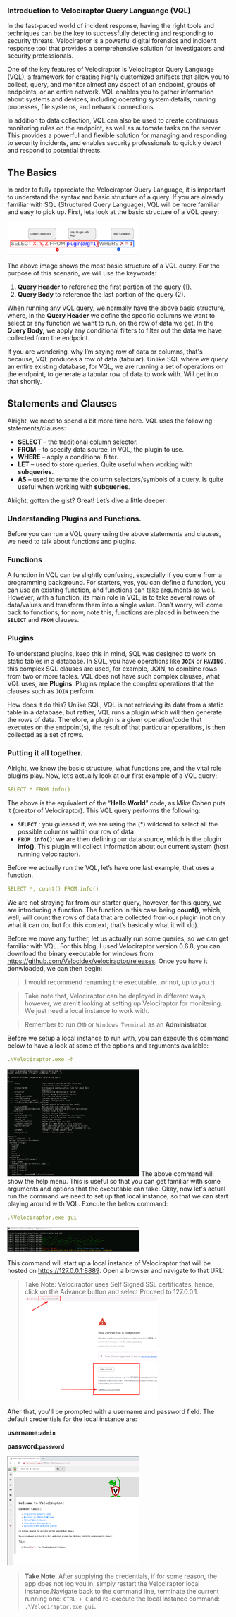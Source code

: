 ### Introduction to Velociraptor Query Languange (VQL)
In the fast-paced world of incident response, having the right tools and techniques can be the key to successfully detecting and responding to security threats. Velociraptor is a powerful digital forensics and incident response tool that provides a comprehensive solution for investigators and security professionals.

One of the key features of Velociraptor is Velociraptor Query Language (VQL), a framework for creating highly customized artifacts that allow you to collect, query, and monitor almost any aspect of an endpoint, groups of endpoints, or an entire network. VQL enables you to gather information about systems and devices, including operating system details, running processes, file systems, and network connections.

In addition to data collection, VQL can also be used to create continuous monitoring rules on the endpoint, as well as automate tasks on the server. This provides a powerful and flexible solution for managing and responding to security incidents, and enables security professionals to quickly detect and respond to potential threats.

## The Basics
In order to fully appreciate the Velociraptor Query Language, it is important to understand the syntax and basic structure of a query. If you are already familiar with SQL (Structured Query Language), VQL will be more familiar and easy to pick up. First, lets look at the basic structure of a VQL query:

<img
  src="https://raw.githubusercontent.com/gibson-michira/gibson-michira.io/main/images/VQLbody.png"
  alt="Velociraptor Syntax Body"
  title="Basic Structure"
  style="display: inline-block; margin: 0 auto; max-width: 300px">

The above image shows the most basic structure of a VQL query. For the purpose of this scenario, we will use the keywords:

1. **Query Header** to reference the first portion of the query (1).
2. **Query Body** to reference the last portion of the query (2).

When running any VQL query, we normally have the above basic structure, where, in the **Query Header** we define the specific columns we want to select or any function we want to run, on the row of data we get. In the **Query Body,** we apply any conditional filters to filter out the data we have collected from the endpoint.

If you are wondering, why I’m saying row of data or columns, that's because, VQL produces a row of data (tabular). Unlike SQL where we query an entire existing database, for VQL, we are running a set of operations on the endpoint, to generate a tabular row of data to work with. Will get into that shortly.

## Statements and Clauses

Alright, we need to spend a bit more time here. VQL uses the following statements/clauses:

- **SELECT** – the traditional column selector.
- **FROM** – to specify data source, in VQL, the plugin to use.
- **WHERE** – apply a conditional filter.
- **LET** – used to store queries. Quite useful when working with **subqueries**.
- **AS** – used to rename the column selectors/symbols of a query. Is quite useful when working with **subqueries**.

Alright, gotten the gist? Great! Let’s dive a little deeper:

### Understanding Plugins and Functions.

Before you can run a VQL query using the above statements and clauses, we need to talk about functions and plugins. 

### Functions

A function in VQL can be slightly confusing, especially if you come from a programming background. For starters, yes, you can define a function, you can use an existing function, and functions can take arguments as well. However, with a function, its main role in VQL, is to take several rows of data/values and transform them into a single value. Don’t worry, will come back to functions, for now, note this, functions are placed in between the **`SELECT`** and **`FROM`** clauses.

### Plugins

To understand plugins, keep this in mind, SQL was designed to work on static tables in a database. In SQL, you have operations like **`JOIN`** or **`HAVING`** , this complex SQL clauses are used, for example, JOIN, to combine rows from two or more tables. VQL does not have such complex clauses, what VQL uses, are **Plugins**. Plugins replace the complex operations that the clauses such as **`JOIN`** perform. 

How does it do this? Unlike SQL, VQL is not retrieving its data from a static table in a database, but rather, VQL runs a plugin which will then generate the rows of data. Therefore, a plugin is a given operation/code that executes on the endpoint(s), the result of that particular operations, is then collected as a set of rows.

### Putting it all together.

Alright, we know the basic structure, what functions are, and the vital role plugins play. Now, let’s actually look at our first example of a VQL query:

```yaml
SELECT * FROM info()
```

The above is the equivalent of  the “**Hello World**” code, as Mike Cohen puts it (creator of Velociraptor). This VQL query performs the following:

- **`SELECT`** *:* you guessed it, we are using the (*) wildcard to select all the possible columns within our row of data.
- **`FROM info()`**: we are then defining our data source, which is the plugin **info()**. This plugin will collect information about our current system (host running velociraptor).

Before we actually run the VQL, let’s have one last example, that uses a function.

```yaml
SELECT *, count() FROM info()
```

We are not straying far from our starter query, however, for this query, we are introducing a function. The function in this case being **count()**, which, well, will count the rows of data that are collected from our plugin (not only what it can do, but for this context, that’s basically what it will do).

Before we move any further, let us actually run some queries, so we can get familiar with VQL. For this blog, I used Velociraptor version 0.6.8, you can download the binary executable for windows from https://github.com/Velocidex/velociraptor/releases. Once you have it donwloaded, we can then begin:

> I would recommend renaming the executable...or not, up to you :)

> Take note that, Velociraptor can be deployed in different ways, however, we aren't looking at setting up Velociraptor for monitering. We just need a local instance to work with.

> Remember to run `CMD` or `Windows Terminal` as an **Administrator**

Before we setup a local instance to run with, you can execute this command below to have a look at some of the options and arguments available:
```yaml
.\Velociraptor.exe -h
```
<img
  src="https://raw.githubusercontent.com/gibson-michira/gibson-michira.io/main/images/helpMenu.png"
  alt="Velociraptor Help Menu"
  title="Help Menu"
  style="display: inline-block; margin: 0 auto; max-width: 300px">
The above command will show the help menu. This is useful so that you can get familiar with some arguments and options that the executable can take. Okay, now let's actual run the command we need to set up that local instance, so that we can start playing around with VQL. Execute the below command:
```yaml
.\Velociraptor.exe gui
```
<img
  src="https://raw.githubusercontent.com/gibson-michira/gibson-michira.io/main/images/veloGui.png"
  alt="Velociraptor GUI"
  title="Velociraptor Local Instance"
  style="display: inline-block; margin: 0 auto; max-width: 300px">

This command will start up a local instance of Velociraptor that will be hosted on https://127.0.0.1:8889. Open a browser and navigate to that URL:

> Take Note: Velociraptor uses Self Signed SSL certificates, hence, click on the Advance button and select Proceed to 127.0.0.1.
<img
  src="https://raw.githubusercontent.com/gibson-michira/gibson-michira.io/main/images/selfSSL.png"
  alt="Self Signed SSL"
  title="Self Signed SSL"
  style="display: inline-block; margin: 0 auto; max-width: 300px">

After that, you'll be prompted with a username and password field. The default credentials for the local instance are:

**username:`admin`**

**password:`password`**           

<img
  src="https://raw.githubusercontent.com/gibson-michira/gibson-michira.io/main/images/locInst.png"
  alt="Velociraptor WebUI"
  title="Velociraptor WebUI"
  style="display: inline-block; margin: 0 auto; max-width: 300px">

> **Take Note**: After supplying the credentials, if for some reason, the app does not log you in, simply restart the Velociraptor local instance.Navigate back to the command line, terminate the current running one:
`CTRL + C` and re-execute the local instance command: `.\Velociraptor.exe gui`.

